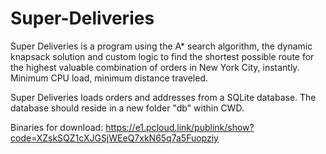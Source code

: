 # Super-Deliveries
Super Deliveries is a program using the A* search algorithm, the dynamic knapsack solution and custom logic to find the shortest possible route for the highest valuable combination of orders in New York City, instantly. Minimum CPU load, minimum distance traveled.

Super Deliveries loads orders and addresses from a SQLite database. The database should reside in a new folder "db" within CWD.

Binaries for download:
https://e1.pcloud.link/publink/show?code=XZskSQZ1cXJGSjWEeQ7xkN65q7a5Fuopziy
